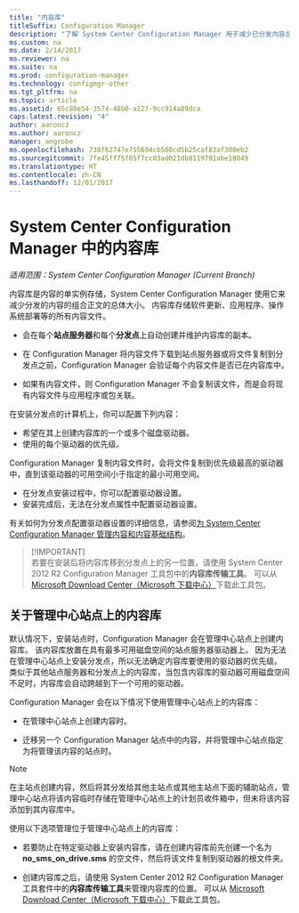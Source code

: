 ```yaml
---
title: "内容库"
titleSuffix: Configuration Manager
description: "了解 System Center Configuration Manager 用于减少已分发内容总大小的内容库的信息。"
ms.custom: na
ms.date: 2/14/2017
ms.reviewer: na
ms.suite: na
ms.prod: configuration-manager
ms.technology: configmgr-other
ms.tgt_pltfrm: na
ms.topic: article
ms.assetid: 65c88e54-3574-48b0-a127-9cc914a89dca
caps.latest.revision: "4"
author: aaroncz
ms.author: aaroncz
manager: angrobe
ms.openlocfilehash: 738f62747e755694cb508cd5b25caf83af300eb2
ms.sourcegitcommit: 7fe45ff75f05f7cc03ad021db8119791abe18049
ms.translationtype: HT
ms.contentlocale: zh-CN
ms.lasthandoff: 12/01/2017
---
```

# <a name="the-content-library-in-system-center-configuration-manager"></a>System Center Configuration Manager 中的内容库

*适用范围：System Center Configuration Manager (Current Branch)*

内容库是内容的单实例存储，System Center Configuration Manager 使用它来减少分发的内容的组合正文的总体大小。 内容库存储软件更新、应用程序、操作系统部署等的所有内容文件。

 - 会在每个**站点服务器**和每个**分发点**上自动创建并维护内容库的副本。

 - 在 Configuration Manager 将内容文件下载到站点服务器或将文件复制到分发点之前，Configuration Manager 会验证每个内容文件是否已在内容库中。
 - 如果有内容文件，则 Configuration Manager 不会复制该文件，而是会将现有内容文件与应用程序或包关联。

在安装分发点的计算机上，你可以配置下列内容：

- 希望在其上创建内容库的一个或多个磁盘驱动器。
- 使用的每个驱动器的优先级。

Configuration Manager 复制内容文件时，会将文件复制到优先级最高的驱动器中，直到该驱动器的可用空间小于指定的最小可用空间。
- 在分发点安装过程中，你可以配置驱动器设置。
- 安装完成后，无法在分发点属性中配置驱动器设置。


有关如何为分发点配置驱动器设置的详细信息，请参阅[为 System Center Configuration Manager 管理内容和内容基础结构](../../../core/servers/deploy/configure/manage-content-and-content-infrastructure.md)。  


>  [!IMPORTANT]  
>  若要在安装后将内容库移到分发点上的另一位置，请使用 System Center 2012 R2 Configuration Manager 工具包中的**内容库传输工具**。 可以从 [Microsoft Download Center（Microsoft 下载中心）](http://go.microsoft.com/fwlink/?LinkId=279566)下载此工具包。  

## <a name="about-the-content-library-on-the-central-administration-site"></a>关于管理中心站点上的内容库  
 默认情况下，安装站点时，Configuration Manager 会在管理中心站点上创建内容库。 该内容库放置在具有最多可用磁盘空间的站点服务器驱动器上。 因为无法在管理中心站点上安装分发点，所以无法确定内容库要使用的驱动器的优先级。 类似于其他站点服务器和分发点上的内容库，当包含内容库的驱动器可用磁盘空间不足时，内容库会自动跨越到下一个可用的驱动器。  

 Configuration Manager 会在以下情况下使用管理中心站点上的内容库：  

-   在管理中心站点上创建内容时。  

-   迁移另一个 Configuration Manager 站点中的内容，并将管理中心站点指定为将管理该内容的站点时。  

> [!NOTE]  
>  在主站点创建内容，然后将其分发给其他主站点或其他主站点下面的辅助站点，管理中心站点将该内容临时存储在管理中心站点上的计划员收件箱中，但未将该内容添加到其内容库中。  

 使用以下选项管理位于管理中心站点上的内容库：  

-   若要防止在特定驱动器上安装内容库，请在创建内容库前先创建一个名为 **no_sms_on_drive.sms** 的空文件，然后将该文件复制到驱动器的根文件夹。  

-   创建内容库之后，请使用 System Center 2012 R2 Configuration Manager 工具套件中的**内容库传输工具**来管理内容库的位置。 可以从 [Microsoft Download Center（Microsoft 下载中心）](http://go.microsoft.com/fwlink/?LinkId=279566)下载此工具包。  

